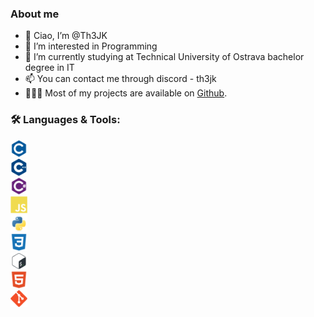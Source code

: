 ### About me
- 👋 Ciao, I’m @Th3JK
- 🚀 I’m interested in Programming 
- 🌱 I’m currently studying at Technical University of Ostrava bachelor degree in IT
- 📫 You can contact me through discord - th3jk
- 👨🏻‍💻 Most of my projects are available on [Github](https://github.com/Th3JK).

### 🛠️ Languages & Tools:
<code><img height="27" alt="C" src="https://raw.githubusercontent.com/devicons/devicon/55609aa5bd817ff167afce0d965585c92040787a/icons/c/c-plain.svg" /> <img height="27" alt="CPP" src="https://raw.githubusercontent.com/devicons/devicon/55609aa5bd817ff167afce0d965585c92040787a/icons/cplusplus/cplusplus-plain.svg" /> <img height="27" alt="CSharp" src="https://raw.githubusercontent.com/devicons/devicon/55609aa5bd817ff167afce0d965585c92040787a/icons/csharp/csharp-plain.svg" /> <img height="27" alt="JavaScript" src="https://raw.githubusercontent.com/devicons/devicon/55609aa5bd817ff167afce0d965585c92040787a/icons/javascript/javascript-plain.svg" /> <img height="27" alt="Python" src="https://raw.githubusercontent.com/devicons/devicon/55609aa5bd817ff167afce0d965585c92040787a/icons/python/python-original.svg" /> <img height="27" alt="CSS" src="https://raw.githubusercontent.com/devicons/devicon/55609aa5bd817ff167afce0d965585c92040787a/icons/css3/css3-plain.svg" /> <img height="27" alt="Bash" src="https://raw.githubusercontent.com/devicons/devicon/55609aa5bd817ff167afce0d965585c92040787a/icons/bash/bash-original.svg" /> <img height="27" alt="Html" src="https://raw.githubusercontent.com/devicons/devicon/55609aa5bd817ff167afce0d965585c92040787a/icons/html5/html5-plain.svg" /> <img height="27" alt="Git" src="https://raw.githubusercontent.com/devicons/devicon/55609aa5bd817ff167afce0d965585c92040787a/icons/git/git-plain.svg" />
</code>

